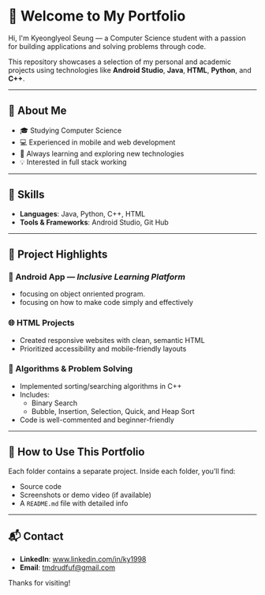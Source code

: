 # 👋 Welcome to My Portfolio

Hi, I'm Kyeonglyeol Seung — a Computer Science student with a passion for building applications and solving problems through code.

This repository showcases a selection of my personal and academic projects using technologies like **Android Studio**, **Java**, **HTML**, **Python**, and **C++**.

---

## 🧠 About Me

- 🎓 Studying Computer Science  
- 💻 Experienced in mobile and web development  
- 🌱 Always learning and exploring new technologies  
- 💡 Interested in full stack working

---

## 💼 Skills

- **Languages**: Java, Python, C++, HTML
- **Tools & Frameworks**: Android Studio, Git Hub

---

## 📁 Project Highlights

### 📱 Android App — *Inclusive Learning Platform*
- focusing on object onriented program.
- focusing on how to make code simply and effectively

### 🌐 HTML Projects
- Created responsive websites with clean, semantic HTML
- Prioritized accessibility and mobile-friendly layouts

### 🧮 Algorithms & Problem Solving
- Implemented sorting/searching algorithms in C++
- Includes:
  - Binary Search
  - Bubble, Insertion, Selection, Quick, and Heap Sort
- Code is well-commented and beginner-friendly

---

## 📂 How to Use This Portfolio

Each folder contains a separate project. Inside each folder, you’ll find:
- Source code
- Screenshots or demo video (if available)
- A `README.md` file with detailed info

---

## 📬 Contact

- **LinkedIn**: www.linkedin.com/in/ky1998
- **Email**: tmdrudfuf@gmail.com

Thanks for visiting!
